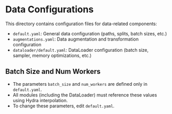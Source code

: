 # Data Configurations

This directory contains configuration files for data-related components:

- `default.yaml`: General data configuration (paths, splits, batch sizes, etc.)
- `augmentations.yaml`: Data augmentation and transformation configuration
- `dataloader/default.yaml`: DataLoader configuration (batch size, sampler, memory optimizations, etc.) 

## Batch Size and Num Workers

- The parameters `batch_size` and `num_workers` are defined only in `default.yaml`.
- All modules (including the DataLoader) must reference these values using Hydra interpolation.
- To change these parameters, edit `default.yaml`. 